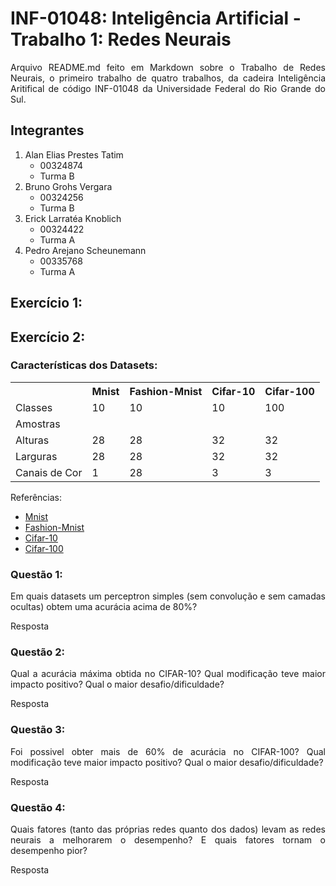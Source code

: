 # INF-01048: Inteligência Artificial - Trabalho 1: Redes Neurais

<p align="justify">
  Arquivo README.md feito em Markdown sobre o Trabalho de Redes Neurais, o primeiro trabalho de quatro trabalhos, da cadeira Inteligência Aritifical de código INF-01048 da Universidade Federal do Rio Grande do Sul.
</p>

## Integrantes

<ol>
  <li>
    Alan Elias Prestes Tatim
    <ul>
      <li>
        00324874
      </li>
      <li>
        Turma B
      </li>
    </ul>
  </li>
  <li>
    Bruno Grohs Vergara
    <ul>
      <li>
        00324256
      </li>
      <li>
        Turma B
      </li>
    </ul>
  </li>
  <li>
    Erick Larratéa Knoblich
    <ul>
      <li>
        00324422
      </li>
      <li>
        Turma A
      </li>
    </ul>
  </li>
  <li>
    Pedro Arejano Scheunemann
    <ul>
      <li>
        00335768
      </li>
      <li>
        Turma A
      </li>
    </ul>
  </li>
</ol>

## Exercício 1:

## Exercício 2:

### Características dos Datasets:

<table>
  <tr>
    <td> &nbsp; </td>
    <th> Mnist </th>
    <th> Fashion-Mnist </th>
    <th> Cifar-10 </th>
    <th> Cifar-100 </th>
  </tr>
  <tr>
    <td> Classes </td>
    <td> 10 </td>
    <td> 10 </td>
    <td> 10 </td>
    <td> 100 </td>
  </tr>
  <tr>
    <td> Amostras </td>
    <td> &nbsp; </td>
    <td> &nbsp; </td>
    <td> &nbsp; </td>
    <td> &nbsp; </td>
  </tr>
  <tr>
    <td> Alturas </td>
    <td> 28 </td>
    <td> 28 </td>
    <td> 32 </td>
    <td> 32 </td>
  </tr>
  <tr>
    <td> Larguras </td>
    <td> 28 </td>
    <td> 28 </td>
    <td> 32 </td>
    <td> 32 </td>
  </tr>
  <tr>
    <td> Canais de Cor </td>
    <td> 1 </td>
    <td> 28 </td>
    <td> 3 </td>
    <td> 3 </td>
  </tr>
</table>

Referências:

<ul>
  <li>
    <a href="https://www.tensorflow.org/datasets/catalog/mnist?hl=pt-br" target="_blank"> Mnist </a>
  </li>
  <li>
    <a href="https://www.tensorflow.org/datasets/catalog/fashion_mnist?hl=pt-br" target="_blank"> Fashion-Mnist </a>
  </li>
  <li>
    <a href="https://www.tensorflow.org/datasets/catalog/cifar10?hl=pt-br" target="_blank"> Cifar-10 </a>
  </li>
  <li>
    <a href="https://www.tensorflow.org/datasets/catalog/cifar100?hl=pt-br" target="_blank"> Cifar-100 </a>
  </li>
</ul>

### Questão 1:

<p align="justify">
  Em quais datasets um perceptron simples (sem convolução e sem camadas ocultas) obtem uma
  acurácia acima de 80%?
</p>

<p align="justify">
  Resposta
</p>

### Questão 2:

<p align="justify">
  Qual a acurácia máxima obtida no CIFAR-10? Qual modificação teve maior impacto positivo?
  Qual o maior desafio/dificuldade?
</p>

<p align="justify">
  Resposta
</p>

### Questão 3:

<p align="justify">
  Foi possivel obter mais de 60% de acurácia no CIFAR-100? Qual modificação teve maior
  impacto positivo? Qual o maior desafio/dificuldade?
</p>

<p align="justify">
  Resposta
</p>

### Questão 4:

<p align="justify">
  Quais fatores (tanto das próprias redes quanto dos dados) levam as redes neurais a melhorarem o
  desempenho? E quais fatores tornam o desempenho pior?
</p>

<p align="justify">
  Resposta
</p>
